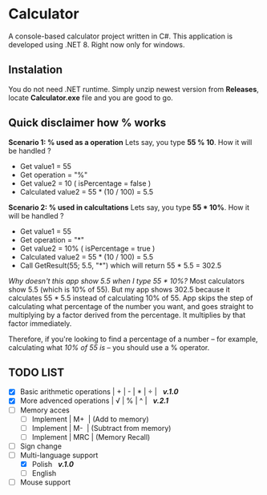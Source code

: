 # Calculator
A console-based calculator project written in C#. This application is developed using .NET 8. Right now only for windows.


## Instalation
You do not need .NET runtime. Simply unzip newest version from **Releases**, locate **Calculator.exe** file and you are good to go.

## Quick disclaimer how % works
**Scenario 1: % used as a operation**
Lets say, you type **55 % 10**. How it will be handled ?
- Get value1 = 55
- Get operation = "%"
- Get value2 = 10 ( isPercentage = false )
- Calculated value2 = 55 * (10 / 100) = 5.5

**Scenario 2: % used in calcultations**
Lets say, you type **55 * 10%**. How it will be handled ?
- Get value1 = 55
- Get operation = "*"
- Get value2 = 10% ( isPercentage = true )
- Calculated value2 = 55 * (10 / 100) = 5.5
- Call GetResult(55; 5.5, "*") which will return 55 * 5.5 = 302.5

_Why doesn't this app show 5.5 when I type 55 * 10%?_ Most calculators show 5.5 (which is 10% of 55). But my app shows 302.5 because it calculates 55 * 5.5 instead of calculating 10% of 55. App skips the step of calculating what percentage of the number you want, and goes straight to multiplying by a factor derived from the percentage. It multiplies by that factor immediately. 

Therefore, if you're looking to find a percentage of a number – for example, calculating what _10% of 55 is_ – you should use a % operator.


## TODO LIST

- [x] Basic arithmetic operations | + | - | * | ÷ |&nbsp;&nbsp; ***v.1.0***
- [x] More advenced operations | √ | % | ^ |&nbsp;&nbsp; ***v.2.1***
- [ ] Memory acces 
    - [ ] Implement | M+&nbsp; | (Add to memory)
    - [ ] Implement | M-&nbsp; | (Subtract from memory)
    - [ ] Implement | MRC | (Memory Recall)
- [ ] Sign change 
- [ ] Multi-language support 
    - [x] Polish&nbsp;&nbsp; ***v.1.0***
    - [ ] English
- [ ] Mouse support